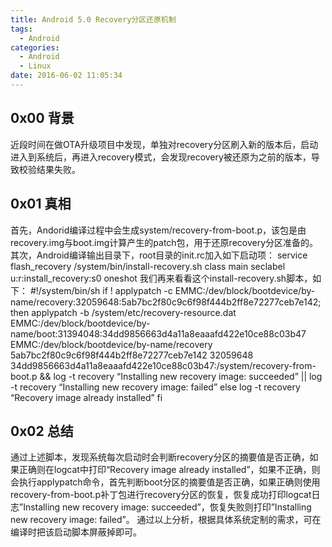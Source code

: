 ```yaml
---
title: Android 5.0 Recovery分区还原机制
tags:
  - Android
categories:
  - Android
  - Linux
date: 2016-06-02 11:05:34
---
```


0x00 背景
-------

近段时间在做OTA升级项目中发现，单独对recovery分区刷入新的版本后，启动进入到系统后，再进入recovery模式，会发现recovery被还原为之前的版本，导致校验结果失败。

0x01 真相
-------

首先，Andorid编译过程中会生成system/recovery-from-boot.p，该包是由recovery.img与boot.img计算产生的patch包，用于还原recovery分区准备的。 其次，Android编译输出目录下，root目录的init.rc加入如下启动项： service flash\_recovery /system/bin/install-recovery.sh class main seclabel u:r:install\_recovery:s0 oneshot 我们再来看看这个install-recovery.sh脚本，如下： #!/system/bin/sh if ! applypatch -c EMMC:/dev/block/bootdevice/by-name/recovery:32059648:5ab7bc2f80c9c6f98f444b2ff8e72277ceb7e142; then applypatch -b /system/etc/recovery-resource.dat EMMC:/dev/block/bootdevice/by-name/boot:31394048:34dd9856663d4a11a8eaaafd422e10ce88c03b47 EMMC:/dev/block/bootdevice/by-name/recovery 5ab7bc2f80c9c6f98f444b2ff8e72277ceb7e142 32059648 34dd9856663d4a11a8eaaafd422e10ce88c03b47:/system/recovery-from-boot.p && log -t recovery “Installing new recovery image: succeeded” || log -t recovery “Installing new recovery image: failed” else log -t recovery “Recovery image already installed” fi

0x02 总结
-------

通过上述脚本，发现系统每次启动时会判断recovery分区的摘要值是否正确，如果正确则在logcat中打印“Recovery image already installed”，如果不正确，则会执行applypatch命令，首先判断boot分区的摘要值是否正确，如果正确则使用recovery-from-boot.p补丁包进行recovery分区的恢复，恢复成功打印logcat日志”Installing new recovery image: succeeded”，恢复失败则打印”Installing new recovery image: failed”。 通过以上分析，根据具体系统定制的需求，可在编译时把该启动脚本屏蔽掉即可。